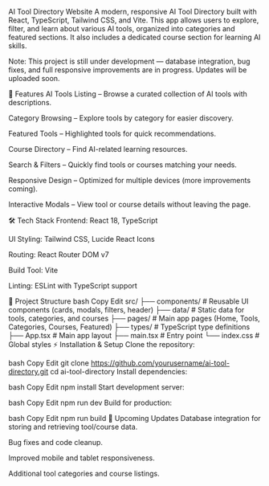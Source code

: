AI Tool Directory Website
A modern, responsive AI Tool Directory built with React, TypeScript, Tailwind CSS, and Vite.
This app allows users to explore, filter, and learn about various AI tools, organized into categories and featured sections. It also includes a dedicated course section for learning AI skills.

Note: This project is still under development — database integration, bug fixes, and full responsive improvements are in progress. Updates will be uploaded soon.

🚀 Features
AI Tools Listing – Browse a curated collection of AI tools with descriptions.

Category Browsing – Explore tools by category for easier discovery.

Featured Tools – Highlighted tools for quick recommendations.

Course Directory – Find AI-related learning resources.

Search & Filters – Quickly find tools or courses matching your needs.

Responsive Design – Optimized for multiple devices (more improvements coming).

Interactive Modals – View tool or course details without leaving the page.

🛠 Tech Stack
Frontend: React 18, TypeScript

UI Styling: Tailwind CSS, Lucide React Icons

Routing: React Router DOM v7

Build Tool: Vite

Linting: ESLint with TypeScript support

📂 Project Structure
bash
Copy
Edit
src/
 ├── components/    # Reusable UI components (cards, modals, filters, header)
 ├── data/          # Static data for tools, categories, and courses
 ├── pages/         # Main app pages (Home, Tools, Categories, Courses, Featured)
 ├── types/         # TypeScript type definitions
 ├── App.tsx        # Main app layout
 ├── main.tsx       # Entry point
 └── index.css      # Global styles
⚡ Installation & Setup
Clone the repository:

bash
Copy
Edit
git clone https://github.com/yourusername/ai-tool-directory.git
cd ai-tool-directory
Install dependencies:

bash
Copy
Edit
npm install
Start development server:

bash
Copy
Edit
npm run dev
Build for production:

bash
Copy
Edit
npm run build
📅 Upcoming Updates
Database integration for storing and retrieving tool/course data.

Bug fixes and code cleanup.

Improved mobile and tablet responsiveness.

Additional tool categories and course listings.

